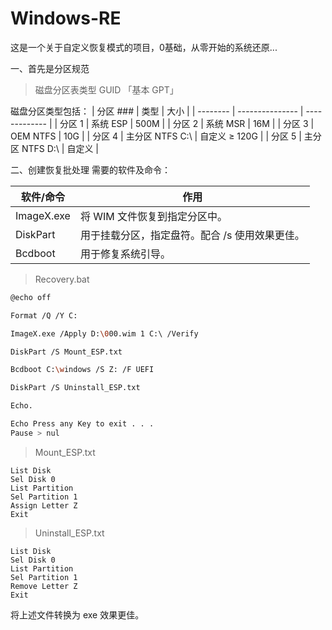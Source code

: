 # Windows-RE
这是一个关于自定义恢复模式的项目，0基础，从零开始的系统还原...

一、首先是分区规范

>磁盘分区表类型 GUID 「基本 GPT」

磁盘分区类型包括：
| 分区 ### | 类型            | 大小          |
| -------- | --------------- | ------------- |
| 分区 1   | 系统 ESP        | 500M          |
| 分区 2   | 系统 MSR        | 16M           |
| 分区 3   | OEM NTFS        | 10G           |
| 分区 4   | 主分区 NTFS C:\ | 自定义 ≥ 120G |
| 分区 5   | 主分区 NTFS D:\ | 自定义        |

二、创建恢复批处理
需要的软件及命令：

| 软件/命令  | 作用                                           |
| ---------- | ---------------------------------------------- |
| ImageX.exe | 将 WIM 文件恢复到指定分区中。                  |
| DiskPart   | 用于挂载分区，指定盘符。配合 /s 使用效果更佳。 |
| Bcdboot    | 用于修复系统引导。                             |

>Recovery.bat

```bash
@echo off

Format /Q /Y C:

ImageX.exe /Apply D:\000.wim 1 C:\ /Verify

DiskPart /S Mount_ESP.txt

Bcdboot C:\windows /S Z: /F UEFI

DiskPart /S Uninstall_ESP.txt

Echo.

Echo Press any Key to exit . . .
Pause > nul
```

>Mount_ESP.txt

```
List Disk
Sel Disk 0
List Partition
Sel Partition 1
Assign Letter Z
Exit
```

>Uninstall_ESP.txt

```
List Disk
Sel Disk 0
List Partition
Sel Partition 1
Remove Letter Z
Exit
```

将上述文件转换为 exe 效果更佳。
